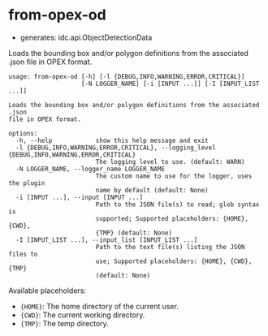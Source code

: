 # from-opex-od

* generates: idc.api.ObjectDetectionData

Loads the bounding box and/or polygon definitions from the associated .json file in OPEX format.

```
usage: from-opex-od [-h] [-l {DEBUG,INFO,WARNING,ERROR,CRITICAL}]
                    [-N LOGGER_NAME] [-i [INPUT ...]] [-I [INPUT_LIST ...]]

Loads the bounding box and/or polygon definitions from the associated .json
file in OPEX format.

options:
  -h, --help            show this help message and exit
  -l {DEBUG,INFO,WARNING,ERROR,CRITICAL}, --logging_level {DEBUG,INFO,WARNING,ERROR,CRITICAL}
                        The logging level to use. (default: WARN)
  -N LOGGER_NAME, --logger_name LOGGER_NAME
                        The custom name to use for the logger, uses the plugin
                        name by default (default: None)
  -i [INPUT ...], --input [INPUT ...]
                        Path to the JSON file(s) to read; glob syntax is
                        supported; Supported placeholders: {HOME}, {CWD},
                        {TMP} (default: None)
  -I [INPUT_LIST ...], --input_list [INPUT_LIST ...]
                        Path to the text file(s) listing the JSON files to
                        use; Supported placeholders: {HOME}, {CWD}, {TMP}
                        (default: None)
```

Available placeholders:

* `{HOME}`: The home directory of the current user.
* `{CWD}`: The current working directory.
* `{TMP}`: The temp directory.
